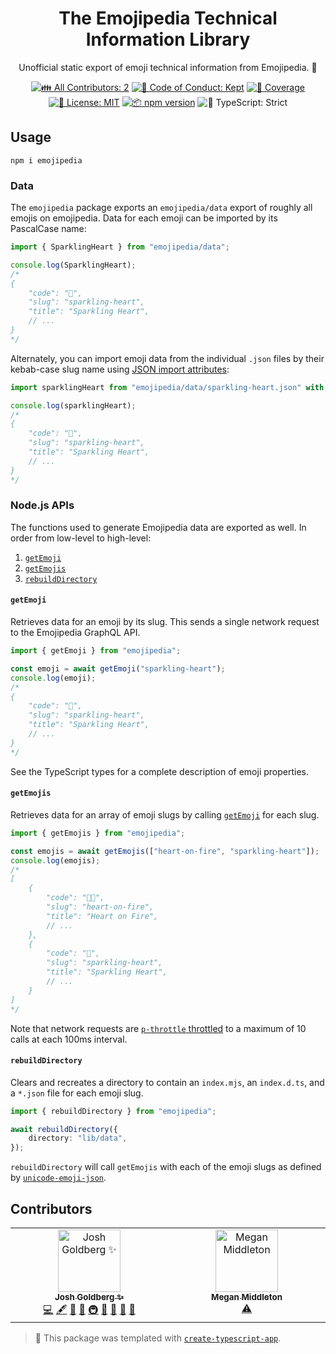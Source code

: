 <h1 align="center">The Emojipedia Technical Information Library</h1>

<p align="center">Unofficial static export of emoji technical information from Emojipedia. 📙</p>

<p align="center">
	<!-- prettier-ignore-start -->
	<!-- ALL-CONTRIBUTORS-BADGE:START - Do not remove or modify this section -->
	<a href="#contributors" target="_blank"><img alt="👪 All Contributors: 2" src="https://img.shields.io/badge/%F0%9F%91%AA_all_contributors-2-21bb42.svg" /></a>
<!-- ALL-CONTRIBUTORS-BADGE:END -->
	<!-- prettier-ignore-end -->
	<a href="https://github.com/JoshuaKGoldberg/emojipedia/blob/main/.github/CODE_OF_CONDUCT.md" target="_blank"><img alt="🤝 Code of Conduct: Kept" src="https://img.shields.io/badge/%F0%9F%A4%9D_code_of_conduct-kept-21bb42" /></a>
	<a href="https://codecov.io/gh/JoshuaKGoldberg/emojipedia" target="_blank"><img alt="🧪 Coverage" src="https://img.shields.io/codecov/c/github/JoshuaKGoldberg/emojipedia?label=%F0%9F%A7%AA%20coverage" /></a>
	<a href="https://github.com/JoshuaKGoldberg/emojipedia/blob/main/LICENSE.md" target="_blank"><img alt="📝 License: MIT" src="https://img.shields.io/badge/%F0%9F%93%9D_license-MIT-21bb42.svg"></a>
	<a href="http://npmjs.com/package/emojipedia"><img alt="📦 npm version" src="https://img.shields.io/npm/v/emojipedia?color=21bb42&label=%F0%9F%93%A6%20npm" /></a>
	<img alt="💪 TypeScript: Strict" src="https://img.shields.io/badge/%F0%9F%92%AA_typescript-strict-21bb42.svg" />
</p>

## Usage

```shell
npm i emojipedia
```

### Data

The `emojipedia` package exports an `emojipedia/data` export of roughly all emojis on emojipedia.
Data for each emoji can be imported by its PascalCase name:

```ts
import { SparklingHeart } from "emojipedia/data";

console.log(SparklingHeart);
/*
{
	"code": "💖",
	"slug": "sparkling-heart",
	"title": "Sparkling Heart",
	// ...
}
*/
```

Alternately, you can import emoji data from the individual `.json` files by their kebab-case slug name using [JSON import attributes](https://developer.mozilla.org/en-US/docs/Web/JavaScript/Reference/Statements/import/with#description):

```ts
import sparklingHeart from "emojipedia/data/sparkling-heart.json" with { type: "json" };

console.log(sparklingHeart);
/*
{
	"code": "💖",
	"slug": "sparkling-heart",
	"title": "Sparkling Heart",
	// ...
}
*/
```

### Node.js APIs

The functions used to generate Emojipedia data are exported as well.
In order from low-level to high-level:

1. [`getEmoji`](#getemoji)
1. [`getEmojis`](#getemojis)
1. [`rebuildDirectory`](#rebuilddirectory)

#### `getEmoji`

Retrieves data for an emoji by its slug.
This sends a single network request to the Emojipedia GraphQL API.

```ts
import { getEmoji } from "emojipedia";

const emoji = await getEmoji("sparkling-heart");
console.log(emoji);
/*
{
	"code": "💖",
	"slug": "sparkling-heart",
	"title": "Sparkling Heart",
	// ...
}
*/
```

See the TypeScript types for a complete description of emoji properties.

#### `getEmojis`

Retrieves data for an array of emoji slugs by calling [`getEmoji`](#getemoji) for each slug.

```ts
import { getEmojis } from "emojipedia";

const emojis = await getEmojis(["heart-on-fire", "sparkling-heart"]);
console.log(emojis);
/*
[
	{
		"code": "❤️‍🔥",
		"slug": "heart-on-fire",
		"title": "Heart on Fire",
		// ...
	},
	{
		"code": "💖",
		"slug": "sparkling-heart",
		"title": "Sparkling Heart",
		// ...
	}
]
*/
```

Note that network requests are [`p-throttle` throttled](https://github.com/sindresorhus/p-throttle) to a maximum of 10 calls at each 100ms interval.

#### `rebuildDirectory`

Clears and recreates a directory to contain an `index.mjs`, an `index.d.ts`, and a `*.json` file for each emoji slug.

```ts
import { rebuildDirectory } from "emojipedia";

await rebuildDirectory({
	directory: "lib/data",
});
```

`rebuildDirectory` will call `getEmojis` with each of the emoji slugs as defined by [`unicode-emoji-json`](https://github.com/muan/unicode-emoji-json).

## Contributors

<!-- spellchecker: disable -->
<!-- ALL-CONTRIBUTORS-LIST:START - Do not remove or modify this section -->
<!-- prettier-ignore-start -->
<!-- markdownlint-disable -->
<table>
  <tbody>
    <tr>
      <td align="center" valign="top" width="14.28%"><a href="http://www.joshuakgoldberg.com/"><img src="https://avatars.githubusercontent.com/u/3335181?v=4?s=100" width="100px;" alt="Josh Goldberg ✨"/><br /><sub><b>Josh Goldberg ✨</b></sub></a><br /><a href="https://github.com/JoshuaKGoldberg/emojipedia/commits?author=JoshuaKGoldberg" title="Code">💻</a> <a href="#content-JoshuaKGoldberg" title="Content">🖋</a> <a href="https://github.com/JoshuaKGoldberg/emojipedia/commits?author=JoshuaKGoldberg" title="Documentation">📖</a> <a href="#ideas-JoshuaKGoldberg" title="Ideas, Planning, & Feedback">🤔</a> <a href="#infra-JoshuaKGoldberg" title="Infrastructure (Hosting, Build-Tools, etc)">🚇</a> <a href="#maintenance-JoshuaKGoldberg" title="Maintenance">🚧</a> <a href="#projectManagement-JoshuaKGoldberg" title="Project Management">📆</a> <a href="#tool-JoshuaKGoldberg" title="Tools">🔧</a> <a href="https://github.com/JoshuaKGoldberg/emojipedia/issues?q=author%3AJoshuaKGoldberg" title="Bug reports">🐛</a></td>
      <td align="center" valign="top" width="14.28%"><a href="https://github.com/git-megan"><img src="https://avatars.githubusercontent.com/u/114352576?v=4?s=100" width="100px;" alt="Megan Middleton"/><br /><sub><b>Megan Middleton</b></sub></a><br /><a href="https://github.com/JoshuaKGoldberg/emojipedia/commits?author=git-megan" title="Tests">⚠️</a></td>
    </tr>
  </tbody>
</table>

<!-- markdownlint-restore -->
<!-- prettier-ignore-end -->

<!-- ALL-CONTRIBUTORS-LIST:END -->
<!-- spellchecker: enable -->

<!-- You can remove this notice if you don't want it 🙂 no worries! -->

> 💙 This package was templated with [`create-typescript-app`](https://github.com/JoshuaKGoldberg/create-typescript-app).

